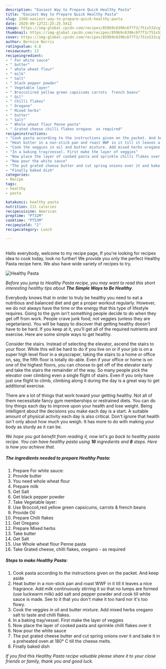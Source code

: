 ```yaml
---
description: "Easiest Way to Prepare Quick Healthy Pasta"
title: "Easiest Way to Prepare Quick Healthy Pasta"
slug: 2260-easiest-way-to-prepare-quick-healthy-pasta
date: 2020-09-12T21:25:25.541Z
image: https://img-global.cpcdn.com/recipes/859b9c6396c6f7f3/751x532cq70/healthy-pasta-recipe-main-photo.jpg
thumbnail: https://img-global.cpcdn.com/recipes/859b9c6396c6f7f3/751x532cq70/healthy-pasta-recipe-main-photo.jpg
cover: https://img-global.cpcdn.com/recipes/859b9c6396c6f7f3/751x532cq70/healthy-pasta-recipe-main-photo.jpg
author: Bernice Norris
ratingvalue: 4.8
reviewcount: 13
recipeingredient:
- " For white sauce"
- " butter"
- " whole wheat flour"
- " milk"
- " Salt"
- " black pepper powder"
- " Vegetable layer"
- " Broccolired yellow green capsicums carrots  french beans"
- " Oil"
- " Chilli flakes"
- " Oregano"
- " Mixed herbs"
- " butter"
- " Salt"
- " Whole wheat flour Penne pasta"
- " Grated cheese chilli flakes oregano  as required"
recipeinstructions:
- "Cook pasta according to the instructions given on the packet. And keep aside"
- "Heat butter in a non-stick pan and roast WWF in it till it leaves a nice fragrance. Add milk continuously stirring it so that no lumps are formed (use luckwarm milk) add salt and pepper powder and cook till white sauce is made. See to it that you don&#39;t make it too hard nor it&#39;s too flowy."
- "Cook the veggies in oil and butter mixture. Add mixed herbs oregano salt to taste and chilli flakes."
- "In a baking tray/vessel. First make the layer of veggies"
- "Now place the layer of cooked pasta and sprinkle chilli flakes over it"
- "Now pour the white sauce"
- "The put grated cheese butter and cut spring onions over it and bake it in a preheated oven at 180° C till the cheese melts."
- "Finally baked dish"
categories:
- Recipe
tags:
- healthy
- pasta

katakunci: healthy pasta 
nutrition: 211 calories
recipecuisine: American
preptime: "PT32M"
cooktime: "PT53M"
recipeyield: "2"
recipecategory: Lunch

---
```

<br>
Hello everybody, welcome to my recipe page, If you're looking for recipes idea to cook today, look no further! We provide you only the perfect Healthy Pasta recipe here. We also have wide variety of recipes to try.
<br>


![Healthy Pasta](https://img-global.cpcdn.com/recipes/859b9c6396c6f7f3/751x532cq70/healthy-pasta-recipe-main-photo.jpg)

<i>Before you jump to Healthy Pasta recipe, you may want to read this short interesting healthy tips about <strong>The Simple Ways to Be Healthy</strong>.</i>

Everybody knows that in order to truly be healthy you need to eat a nutritious and balanced diet and get a proper workout regularly. However, we do not always have the time or the energy that this type of lifestyle requires. Going to the gym isn't something people decide to do when they get off from work. People crave junk food, not veggies (unless they are vegetarians). You will be happy to discover that getting healthy doesn't have to be hard. If you keep at it, you'll get all of the required nutrients and exercise. Here are some simple ways to get healthy.

Consider the stairs. Instead of selecting the elevator, ascend the stairs to your floor. While this will be hard to do if you live on or if your job is on a super high level floor in a skyscraper, taking the stairs to a home or office on, say, the fifth floor is totally do-able. Even if your office or home is on one of the highest floors, you can choose to get off of the elevator early and take the stairs the remainder of the way. So many people pick the elevator over climbing even a single flight of stairs. Even if you only have just one flight to climb, climbing along it during the day is a great way to get additional exercise. 

There are a lot of things that work toward your getting healthy. Not all of them necessitate fancy gym memberships or restrained diets. You can do tiny things each day to improve upon your health and lose weight. Being intelligent about the decisions you make each day is a start. A suitable amount of physical activity each day is also critical. Don't ignore that health isn't only about how much you weigh. It has more to do with making your body as sturdy as it can be. 


<i>We hope you got benefit from reading it, now let's go back to healthy pasta recipe. You can have healthy pasta using <strong>16</strong> ingredients and <strong>8</strong> steps. Here is how you achieve that.
</i>

##### The ingredients needed to prepare Healthy Pasta:

1. Prepare  For white sauce:
1. Provide  butter
1. You need  whole wheat flour
1. Prepare  milk
1. Get  Salt
1. Get  black pepper powder
1. Take  Vegetable layer:
1. Use  Broccoli,red yellow green capsicums, carrots &amp; french beans
1. Provide  Oil
1. Prepare  Chilli flakes
1. Get  Oregano
1. Prepare  Mixed herbs
1. Take  butter
1. Get  Salt
1. Use  Whole wheat flour Penne pasta
1. Take  Grated cheese, chilli flakes, oregano - as required


##### Steps to make Healthy Pasta:

1. Cook pasta according to the instructions given on the packet. And keep aside
1. Heat butter in a non-stick pan and roast WWF in it till it leaves a nice fragrance. Add milk continuously stirring it so that no lumps are formed (use luckwarm milk) add salt and pepper powder and cook till white sauce is made. See to it that you don&#39;t make it too hard nor it&#39;s too flowy.
1. Cook the veggies in oil and butter mixture. Add mixed herbs oregano salt to taste and chilli flakes.
1. In a baking tray/vessel. First make the layer of veggies
1. Now place the layer of cooked pasta and sprinkle chilli flakes over it
1. Now pour the white sauce
1. The put grated cheese butter and cut spring onions over it and bake it in a preheated oven at 180° C till the cheese melts.
1. Finally baked dish


<i>If you find this Healthy Pasta recipe valuable please share it to your close friends or family, thank you and good luck.</i>

